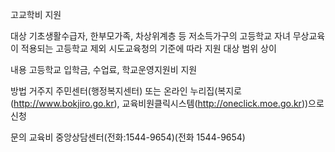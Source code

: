 고교학비 지원

대상
 기초생활수급자, 한부모가족, 차상위계층 등 저소득가구의 고등학교 자녀
   무상교육이 적용되는 고등학교 제외
   시도교육청의 기준에 따라 지원 대상 범위 상이

내용
 고등학교 입학금, 수업료, 학교운영지원비 지원

방법
 거주지 주민센터(행정복지센터) 또는 온라인 누리집(복지로(http://www.bokjiro.go.kr), 교육비원클릭시스템(http://oneclick.moe.go.kr))으로 신청

문의
 교육비 중앙상담센터(전화:1544-9654)(전화 1544-9654)
